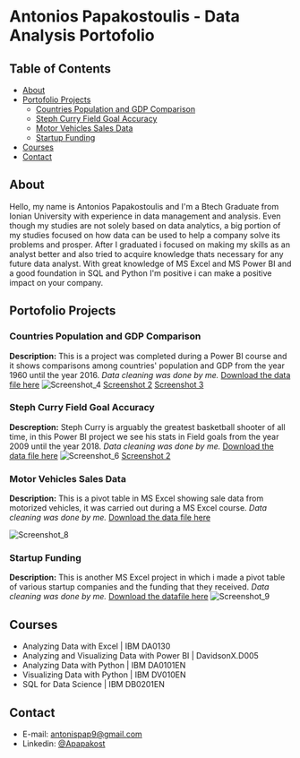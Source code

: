 # Antonios Papakostoulis - Data Analysis Portofolio

## Table of Contents
- [About](#about)
- [Portofolio Projects](#portofolio-projects)
 	+ [Countries Population and GDP Comparison](#countries-population-and-gdp-comparison)
  + [Steph Curry Field Goal Accuracy](#steph-curry-field-goal-accuracy)
  + [Motor Vehicles Sales Data](#motor-vehicles-sales-data)
  + [Startup Funding](#startup-funding)
- [Courses](#courses)
- [Contact](#contact)

## About

Hello, my name is Antonios Papakostoulis and I'm a Btech Graduate from Ionian University with experience in data management and analysis. Even though my studies are not solely based on data analytics, a big portion of my studies focused on how data can be used to help a company solve its problems and prosper. After I graduated i focused on making my skills as an analyst better and also tried to acquire knowledge thats necessary for any future data analyst. With great knowledge of MS Excel and MS Power BI and a good foundation in SQL and Python I'm positive i can make a positive impact on your company. 

## Portofolio Projects

### Countries Population and GDP Comparison
**Description:** This is a project was completed during a Power BI course and it shows comparisons among countries' population and GDP from the year 1960 until the year 2016. *Data cleaning was done by me.*
[Download the data file here](https://github.com/Antonis-Papakostoulis/Data-analytics-projects/blob/main/Power%20BI/Countries%20Comparison.pbix)
![Screenshot_4](https://user-images.githubusercontent.com/108819475/199075598-f5f18951-b1f9-4f63-901d-b4f34013d112.png)
[Screenshot 2](https://github.com/Antonis-Papakostoulis/Data-analytics-projects/blob/main/Power%20BI/Screenshots/Screenshot_1.png)
[Screenshot 3](https://github.com/Antonis-Papakostoulis/Data-analytics-projects/blob/main/Power%20BI/Screenshots/Screenshot_2.png)

### Steph Curry Field Goal Accuracy
**Descreption:** Steph Curry is arguably the greatest basketball shooter of all time, in this Power BI project we see his stats in Field goals from the year 2009 until the year 2018. *Data cleaning was done by me.*
[Download the data file here](https://github.com/Antonis-Papakostoulis/Data-analytics-projects/blob/main/Power%20BI/Steph%20Curry%20Shots.pbix)
![Screenshot_6](https://user-images.githubusercontent.com/108819475/199075601-1d52b1b0-24f2-43fd-9d4c-baafdfa431ca.png)
[Screenshot 2](https://github.com/Antonis-Papakostoulis/Data-analytics-projects/blob/main/Power%20BI/Screenshots/Screenshot_5.png)

### Motor Vehicles Sales Data
**Description:** This is a pivot table in MS Excel showing sale data from motorized vehicles, it was carried out during a MS Excel course. *Data cleaning was done by me.*
[Download the data file here](https://github.com/Antonis-Papakostoulis/Data-analytics-projects/blob/main/Excel/Sales%20Data.xlsx)

![Screenshot_8](https://user-images.githubusercontent.com/108819475/199082691-b16913fd-4855-4ccb-8271-248556251ea0.png)

### Startup Funding
**Description:** This is another MS Excel project in which i made a pivot table of various startup companies and the funding that they received. *Data cleaning was done by me.* 
[Download the datafile here](https://github.com/Antonis-Papakostoulis/Data-analytics-projects/blob/main/Excel/Startup%20Funding.xlsx)
![Screenshot_9](https://user-images.githubusercontent.com/108819475/199084591-b6eb4335-84cd-47b9-8488-4336851ed8a4.png)


## Courses
- Analyzing Data with Excel | IBM DA0130
- Analyzing and Visualizing Data with Power BI | DavidsonX.D005
- Analyzing Data with Python | IBM DA0101EN
- Visualizing Data with Python | IBM DV010EN
- SQL for Data Science | IBM DB0201EN

## Contact
- E-mail: antonispap9@gmail.com
- Linkedin: [@Apapakost](https://www.linkedin.com/in/apapakost/)
